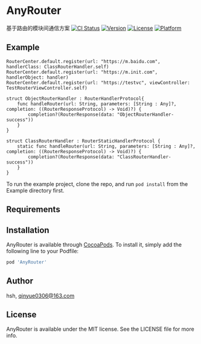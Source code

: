 # AnyRouter
基于路由的模块间通信方案
[![CI Status](https://img.shields.io/travis/hushaohua8503/AnyRouter.svg?style=flat)](https://travis-ci.org/hushaohua8503/AnyRouter)
[![Version](https://img.shields.io/cocoapods/v/AnyRouter.svg?style=flat)](https://cocoapods.org/pods/AnyRouter)
[![License](https://img.shields.io/cocoapods/l/AnyRouter.svg?style=flat)](https://cocoapods.org/pods/AnyRouter)
[![Platform](https://img.shields.io/cocoapods/p/AnyRouter.svg?style=flat)](https://cocoapods.org/pods/AnyRouter)

## Example

```
RouterCenter.default.register(url: "https://m.baidu.com", handlerClass: ClassRouterHandler.self)
RouterCenter.default.register(url: "https://m.init.com", handlerObject: handler)
RouterCenter.default.register(url: "https://testvc", viewController: TestRouterViewController.self)
```
```
struct ObjectRouterHandler : RouterHandlerProtocol{
    func handleRouter(url: String, parameters: [String : Any]?, completion: ((RouterResponseProtocol) -> Void)?) {
        completion?(RouterResponse(data: "ObjectRouterHandler-success"))
    }
}

struct ClassRouterHandler : RouterStaticHandlerProtocol {
    static func handleRouter(url: String, parameters: [String : Any]?, completion: ((RouterResponseProtocol) -> Void)?) {
        completion?(RouterResponse(data: "ClassRouterHandler-success"))
    }
}
```

To run the example project, clone the repo, and run `pod install` from the Example directory first.

## Requirements

## Installation

AnyRouter is available through [CocoaPods](https://cocoapods.org). To install
it, simply add the following line to your Podfile:

```ruby
pod 'AnyRouter'
```

## Author

hsh, qinyue0306@163.com

## License

AnyRouter is available under the MIT license. See the LICENSE file for more info.

